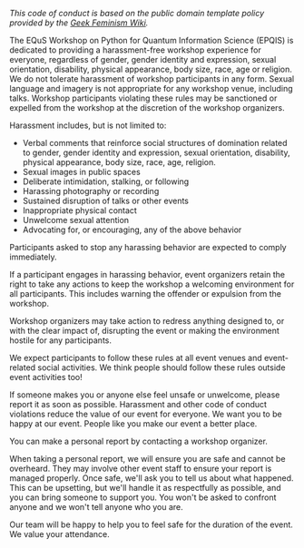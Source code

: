 *This code of conduct is based on the public domain template policy provided by
the [Geek Feminism Wiki](http://geekfeminism.wikia.com/wiki/Conference_anti-harassment/Policy).*

The EQuS Workshop on Python for Quantum Information Science (EPQIS) is
dedicated to providing a harassment-free workshop experience for everyone,
regardless of gender, gender identity and expression, sexual orientation,
disability, physical appearance, body size, race, age or religion. We do not
tolerate harassment of workshop participants in any form. Sexual language and
imagery is not appropriate for any workshop venue, including talks. Workshop
participants violating these rules may be sanctioned or expelled from the
workshop at the discretion of the workshop organizers.

Harassment includes, but is not limited to:

- Verbal comments that reinforce social structures of domination related to
  gender, gender identity and expression, sexual orientation, disability,
  physical appearance, body size, race, age, religion.
- Sexual images in public spaces
- Deliberate intimidation, stalking, or following 
- Harassing photography or recording
- Sustained disruption of talks or other events
- Inappropriate physical contact
- Unwelcome sexual attention
- Advocating for, or encouraging, any of the above behavior 

Participants asked to stop any harassing behavior are expected to comply immediately.

If a participant engages in harassing behavior, event organizers retain the
right to take any actions to keep the workshop a welcoming environment for all
participants. This includes warning the offender or expulsion from the
workshop.

Workshop organizers may take action to redress anything designed to, or with
the clear impact of, disrupting the event or making the environment hostile
for any participants.

We expect participants to follow these rules at all event venues and event-
related social activities. We think people should follow these rules outside
event activities too!

If someone makes you or anyone else feel unsafe or unwelcome, please report it
as soon as possible. Harassment and other code of conduct violations reduce
the value of our event for everyone. We want you to be happy at our event.
People like you make our event a better place.

You can make a personal report by contacting a workshop organizer.

When taking a personal report, we will ensure you are safe and cannot be
overheard. They may involve other event staff to ensure your report is managed
properly. Once safe, we'll ask you to tell us about what happened. This can be
upsetting, but we'll handle it as respectfully as possible, and you can bring
someone to support you. You won't be asked to confront anyone and we won't
tell anyone who you are.

Our team will be happy to help you to feel safe for the duration of the event.
We value your attendance.
